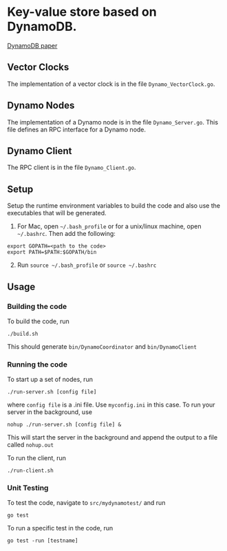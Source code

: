 # Key-value store based on DynamoDB.
[DynamoDB paper](https://www.allthingsdistributed.com/files/amazon-dynamo-sosp2007.pdf)

## Vector Clocks
The implementation of a vector clock is in the file `Dynamo_VectorClock.go`.

## Dynamo Nodes
The implementation of a Dynamo node is in the file `Dynamo_Server.go`. This file defines an RPC interface for a Dynamo node. 

## Dynamo Client
The RPC client is in the file `Dynamo_Client.go`. 

## Setup
Setup the runtime environment variables to build the code and also use the executables that will be generated.
1. For Mac, open `~/.bash_profile` or for a unix/linux machine, open `~/.bashrc`. Then add the following:
```
export GOPATH=<path to the code>
export PATH=$PATH:$GOPATH/bin
```
2. Run `source ~/.bash_profile` or `source ~/.bashrc`

## Usage
### Building the code
To build the code, run 
```
./build.sh
```
This should generate `bin/DynamoCoordinator` and `bin/DynamoClient`

### Running the code
To start up a set of nodes, run
```
./run-server.sh [config file]
```
where `config file` is a .ini file. Use `myconfig.ini` in this case.
To run your server in the background, use
```
nohup ./run-server.sh [config file] &
```
This will start the server in the background and append the output to a file called `nohup.out`

To run the client, run
```
./run-client.sh
```

### Unit Testing
To test the code, navigate to `src/mydynamotest/` and run
```
go test
```

To run a specific test in the code, run

```
go test -run [testname]
```